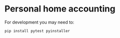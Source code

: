 # Personal home accounting

For development you may need to:

```
pip install pytest pyinstaller
```
